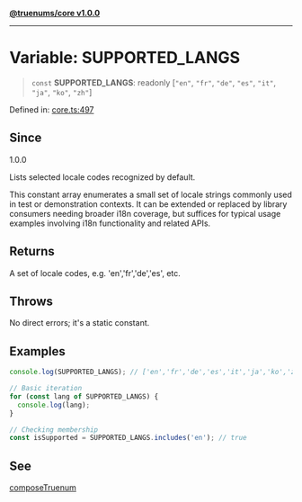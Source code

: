 [**@truenums/core v1.0.0**](../index.md)

***

# Variable: SUPPORTED\_LANGS

> `const` **SUPPORTED\_LANGS**: readonly \[`"en"`, `"fr"`, `"de"`, `"es"`, `"it"`, `"ja"`, `"ko"`, `"zh"`\]

Defined in: [core.ts:497](https://github.com/ethan-wickstrom/truenums/blob/b5a11edef0163b51f94dc242f445389d81c0496c/src/core.ts#L497)

## Since

1.0.0

Lists selected locale codes recognized by default.

This constant array enumerates a small set of locale strings commonly used
in test or demonstration contexts. It can be extended or replaced by library
consumers needing broader i18n coverage, but suffices for typical usage examples
involving i18n functionality and related APIs.

## Returns

A set of locale codes, e.g. 'en','fr','de','es', etc.

## Throws

No direct errors; it's a static constant.

## Examples

```ts
console.log(SUPPORTED_LANGS); // ['en','fr','de','es','it','ja','ko','zh']
```

```ts
// Basic iteration
for (const lang of SUPPORTED_LANGS) {
  console.log(lang);
}
```

```ts
// Checking membership
const isSupported = SUPPORTED_LANGS.includes('en'); // true
```

## See

[composeTruenum](../functions/composeTruenum.md)
